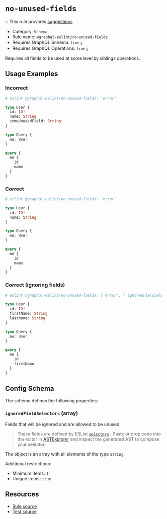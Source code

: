 # `no-unused-fields`

💡 This rule provides
[suggestions](https://eslint.org/docs/developer-guide/working-with-rules#providing-suggestions)

- Category: `Schema`
- Rule name: `@graphql-eslint/no-unused-fields`
- Requires GraphQL Schema: `true`
  [ℹ️](/docs/getting-started#extended-linting-rules-with-graphql-schema)
- Requires GraphQL Operations: `true`
  [ℹ️](/docs/getting-started#extended-linting-rules-with-siblings-operations)

Requires all fields to be used at some level by siblings operations.

## Usage Examples

### Incorrect

```graphql
# eslint @graphql-eslint/no-unused-fields: 'error'

type User {
  id: ID!
  name: String
  someUnusedField: String
}

type Query {
  me: User
}

query {
  me {
    id
    name
  }
}
```

### Correct

```graphql
# eslint @graphql-eslint/no-unused-fields: 'error'

type User {
  id: ID!
  name: String
}

type Query {
  me: User
}

query {
  me {
    id
    name
  }
}
```

### Correct (ignoring fields)

```graphql
# eslint @graphql-eslint/no-unused-fields: ['error', { ignoredFieldSelectors: ['FieldDefinition[name.value=lastName]'] }]

type User {
  id: ID!
  firstName: String
  lastName: String
}

type Query {
  me: User
}

query {
  me {
    id
    firstName
  }
}
```

## Config Schema

The schema defines the following properties:

### `ignoredFieldSelectors` (array)

Fields that will be ignored and are allowed to be unused.

> These fields are defined by ESLint
> [`selectors`](https://eslint.org/docs/developer-guide/selectors) . Paste or drop code into the
> editor in [ASTExplorer](https://astexplorer.net) and inspect the generated AST to compose your
> selector.

The object is an array with all elements of the type `string`.

Additional restrictions:

- Minimum items: `1`
- Unique items: `true`

## Resources

- [Rule source](https://github.com/B2o5T/graphql-eslint/tree/master/packages/plugin/src/rules/no-unused-fields.ts)
- [Test source](https://github.com/B2o5T/graphql-eslint/tree/master/packages/plugin/__tests__/no-unused-fields.spec.ts)
